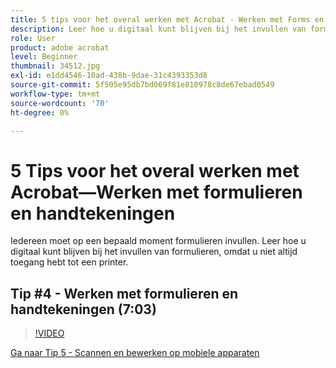 ```yaml
---
title: 5 tips voor het overal werken met Acrobat - Werken met Forms en handtekeningen
description: Leer hoe u digitaal kunt blijven bij het invullen van formulieren
role: User
product: adobe acrobat
level: Beginner
thumbnail: 34512.jpg
exl-id: e1dd4546-10ad-438b-9dae-31c4393353d8
source-git-commit: 5f505e95db7bd069f81e810978c8de67ebad0549
workflow-type: tm+mt
source-wordcount: '70'
ht-degree: 0%

---
```


# 5 Tips voor het overal werken met Acrobat—Werken met formulieren en handtekeningen

Iedereen moet op een bepaald moment formulieren invullen. Leer hoe u digitaal kunt blijven bij het invullen van formulieren, omdat u niet altijd toegang hebt tot een printer.

## Tip #4 - Werken met formulieren en handtekeningen (7:03)

>[!VIDEO](https://video.tv.adobe.com/v/34512?hidetitle=true)

[Ga naar Tip 5 - Scannen en bewerken op mobiele apparaten](scan-and-edit-on-mobile.md)